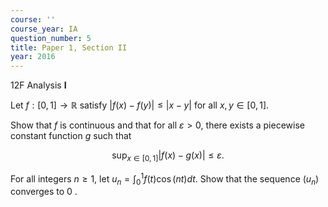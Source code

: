 ```yaml
---
course: ''
course_year: IA
question_number: 5
title: Paper 1, Section II
year: 2016
---
```



12F Analysis $\mathbf{I}$

Let $f:[0,1] \rightarrow \mathbb{R}$ satisfy $|f(x)-f(y)| \leqslant|x-y|$ for all $x, y \in[0,1]$.

Show that $f$ is continuous and that for all $\varepsilon>0$, there exists a piecewise constant function $g$ such that

$$\sup _{x \in[0,1]}|f(x)-g(x)| \leqslant \varepsilon .$$

For all integers $n \geqslant 1$, let $u_{n}=\int_{0}^{1} f(t) \cos (n t) d t$. Show that the sequence $\left(u_{n}\right)$ converges to 0 .